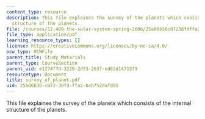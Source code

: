 ```yaml
---
content_type: resource
description: This file explaines the survey of the planets which consists of the internal
  structure of the planets.
file: /courses/12-400-the-solar-system-spring-2006/25a06b30c87238fdffa2bcb752dafd05_survey_of_planet.pdf
file_type: application/pdf
learning_resource_types: []
license: https://creativecommons.org/licenses/by-nc-sa/4.0/
ocw_type: OCWFile
parent_title: Study Materials
parent_type: CourseSection
parent_uid: e1274f7d-3220-2d73-2637-ed83d1471579
resourcetype: Document
title: survey_of_planet.pdf
uid: 25a06b30-c872-38fd-ffa2-bcb752dafd05
---
```

This file explaines the survey of the planets which consists of the internal structure of the planets.